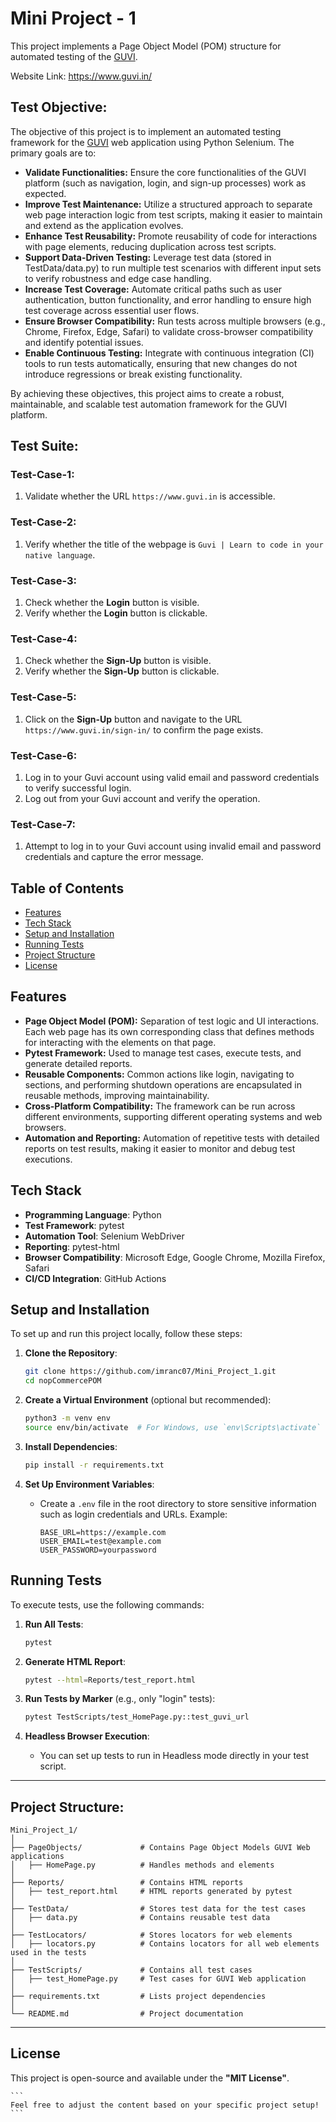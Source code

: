 # Mini Project - 1

This project implements a Page Object Model (POM) structure for automated testing of the [GUVI](https://www.guvi.in).

Website Link: https://www.guvi.in/


## Test Objective:

The objective of this project is to implement an automated testing framework for the [GUVI](https://www.guvi.in) web application using Python Selenium. The primary goals are to:

- **Validate Functionalities:** Ensure the core functionalities of the GUVI platform (such as navigation, login, and sign-up processes) work as expected.
- **Improve Test Maintenance:** Utilize a structured approach to separate web page interaction logic from test scripts, making it easier to maintain and extend as the application evolves.
- **Enhance Test Reusability:** Promote reusability of code for interactions with page elements, reducing duplication across test scripts.
- **Support Data-Driven Testing:** Leverage test data (stored in TestData/data.py) to run multiple test scenarios with different input sets to verify robustness and edge case handling.
- **Increase Test Coverage:** Automate critical paths such as user authentication, button functionality, and error handling to ensure high test coverage across essential user flows.
- **Ensure Browser Compatibility:** Run tests across multiple browsers (e.g., Chrome, Firefox, Edge, Safari) to validate cross-browser compatibility and identify potential issues.
- **Enable Continuous Testing:** Integrate with continuous integration (CI) tools to run tests automatically, ensuring that new changes do not introduce regressions or break existing functionality.

By achieving these objectives, this project aims to create a robust, maintainable, and scalable test automation framework for the GUVI platform.


## Test Suite:

### Test-Case-1:
1. Validate whether the URL `https://www.guvi.in` is accessible.

### Test-Case-2:
1. Verify whether the title of the webpage is `Guvi | Learn to code in your native language`.

### Test-Case-3:
1. Check whether the **Login** button is visible.
2. Verify whether the **Login** button is clickable.

### Test-Case-4:
1. Check whether the **Sign-Up** button is visible.
2. Verify whether the **Sign-Up** button is clickable.

### Test-Case-5:
1. Click on the **Sign-Up** button and navigate to the URL `https://www.guvi.in/sign-in/` to confirm the page exists.

### Test-Case-6:
1. Log in to your Guvi account using valid email and password credentials to verify successful login.
2. Log out from your Guvi account and verify the operation.

### Test-Case-7:
1. Attempt to log in to your Guvi account using invalid email and password credentials and capture the error message.


## Table of Contents

- [Features](#features)
- [Tech Stack](#tech-stack)
- [Setup and Installation](#setup-and-installation)
- [Running Tests](#running-tests)
- [Project Structure](#project-structure)
- [License](#license)


## Features

- **Page Object Model (POM):** Separation of test logic and UI interactions. Each web page has its own corresponding class that defines methods for interacting with the elements on that page.
- **Pytest Framework:** Used to manage test cases, execute tests, and generate detailed reports.
- **Reusable Components:** Common actions like login, navigating to sections, and performing shutdown operations are encapsulated in reusable methods, improving maintainability.
- **Cross-Platform Compatibility:** The framework can be run across different environments, supporting different operating systems and web browsers.
- **Automation and Reporting:** Automation of repetitive tests with detailed reports on test results, making it easier to monitor and debug test executions.


## Tech Stack

- **Programming Language**: Python
- **Test Framework**: pytest
- **Automation Tool**: Selenium WebDriver
- **Reporting**: pytest-html
- **Browser Compatibility**: Microsoft Edge, Google Chrome, Mozilla Firefox, Safari
- **CI/CD Integration**: GitHub Actions


## Setup and Installation

To set up and run this project locally, follow these steps:

1. **Clone the Repository**:
   ```bash
   git clone https://github.com/imranc07/Mini_Project_1.git
   cd nopCommercePOM
   ```

2. **Create a Virtual Environment** (optional but recommended):
   ```bash
   python3 -m venv env
   source env/bin/activate  # For Windows, use `env\Scripts\activate`
   ```

3. **Install Dependencies**:
   ```bash
   pip install -r requirements.txt
   ```

4. **Set Up Environment Variables**:
   - Create a `.env` file in the root directory to store sensitive information such as login credentials and URLs. Example:
     ```
     BASE_URL=https://example.com
     USER_EMAIL=test@example.com
     USER_PASSWORD=yourpassword
     ```

## Running Tests

To execute tests, use the following commands:

1. **Run All Tests**:
   ```bash
   pytest
   ```

2. **Generate HTML Report**:
   ```bash
   pytest --html=Reports/test_report.html
   ```

3. **Run Tests by Marker** (e.g., only "login" tests):
   ```bash
   pytest TestScripts/test_HomePage.py::test_guvi_url
   ```

4. **Headless Browser Execution**:
   - You can set up tests to run in Headless mode directly in your test script.

---

## Project Structure:
```
Mini_Project_1/
│
├── PageObjects/             # Contains Page Object Models GUVI Web applications
│   ├── HomePage.py          # Handles methods and elements
│
├── Reports/                 # Contains HTML reports
│   ├── test_report.html     # HTML reports generated by pytest
│   
├── TestData/                # Stores test data for the test cases
│   ├── data.py              # Contains reusable test data
│
├── TestLocators/            # Stores locators for web elements
│   ├── locators.py          # Contains locators for all web elements used in the tests
│
├── TestScripts/             # Contains all test cases
│   ├── test_HomePage.py     # Test cases for GUVI Web application
│
├── requirements.txt         # Lists project dependencies
│
└── README.md                # Project documentation
```

---

## License
This project is open-source and available under the **"MIT License"**.

    ```
    Feel free to adjust the content based on your specific project setup!
    ```